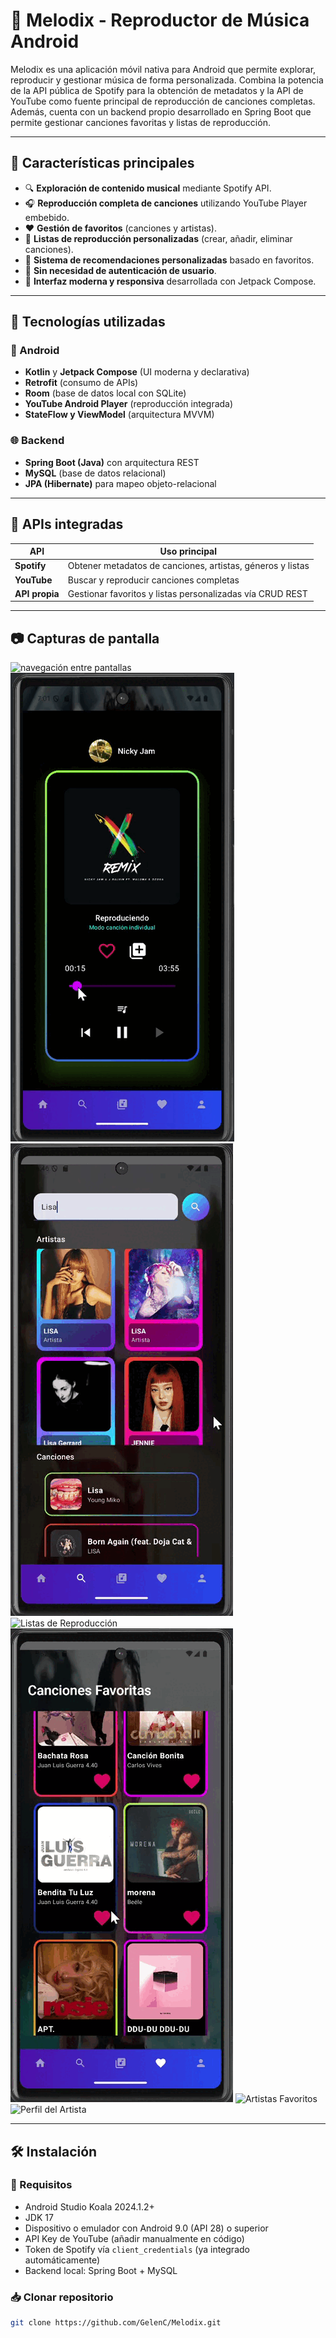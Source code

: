 # 🎵 Melodix - Reproductor de Música Android

Melodix es una aplicación móvil nativa para Android que permite explorar, reproducir y gestionar música de forma personalizada. Combina la potencia de la API pública de Spotify para la obtención de metadatos y la API de YouTube como fuente principal de reproducción de canciones completas. Además, cuenta con un backend propio desarrollado en Spring Boot que permite gestionar canciones favoritas y listas de reproducción.

---

## 🚀 Características principales

- 🔍 **Exploración de contenido musical** mediante Spotify API.
- 🎧 **Reproducción completa de canciones** utilizando YouTube Player embebido.
- ❤️ **Gestión de favoritos** (canciones y artistas).
- 📝 **Listas de reproducción personalizadas** (crear, añadir, eliminar canciones).
- 🤖 **Sistema de recomendaciones personalizadas** basado en favoritos.
- 🔐 **Sin necesidad de autenticación de usuario**.
- 📱 **Interfaz moderna y responsiva** desarrollada con Jetpack Compose.

---

## 🧱 Tecnologías utilizadas

### 📱 Android

- **Kotlin** y **Jetpack Compose** (UI moderna y declarativa)
- **Retrofit** (consumo de APIs)
- **Room** (base de datos local con SQLite)
- **YouTube Android Player** (reproducción integrada)
- **StateFlow y ViewModel** (arquitectura MVVM)

### 🌐 Backend

- **Spring Boot (Java)** con arquitectura REST
- **MySQL** (base de datos relacional)
- **JPA (Hibernate)** para mapeo objeto-relacional

---

## 📡 APIs integradas

| API         | Uso principal                                                  |
|-------------|----------------------------------------------------------------|
| **Spotify** | Obtener metadatos de canciones, artistas, géneros y listas    |
| **YouTube** | Buscar y reproducir canciones completas                       |
| **API propia** | Gestionar favoritos y listas personalizadas vía CRUD REST  |

---

## 📷 Capturas de pantalla

![navegación entre pantallas](screenshots/navegación.gif)
![Reproductor de música](screenshots/reproductor.gif)
![Buscador de artistas y canciones](screenshots/buscador.gif)
![Listas de Reproducción](screenshots/playlists.gif)
![Canciones Favoritas](screenshots/canciones.gif)
![Artistas Favoritos](screenshots/ArtistasFavoritos.gif)
![Perfil del Artista](screenshots/perfilArtista.gif)


---

## 🛠️ Instalación

### 🔧 Requisitos

- Android Studio Koala 2024.1.2+
- JDK 17
- Dispositivo o emulador con Android 9.0 (API 28) o superior
- API Key de YouTube (añadir manualmente en código)
- Token de Spotify vía `client_credentials` (ya integrado automáticamente)
- Backend local: Spring Boot + MySQL

### 📥 Clonar repositorio

```bash
git clone https://github.com/GelenC/Melodix.git
